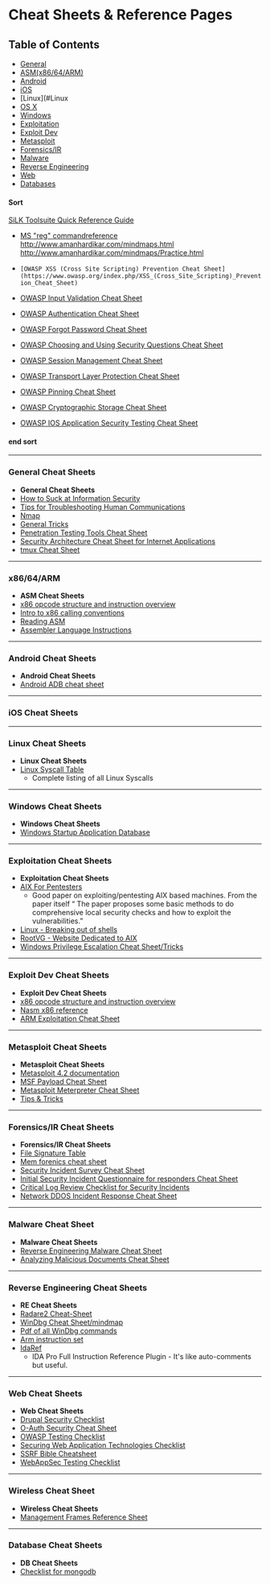 # Cheat Sheets & Reference Pages


## Table of Contents
* [General](#General)
* [ASM(x86/64/ARM)](#ASM)
* [Android](#Android)
* [iOS](#ios)
* [Linux](#Linux
* [OS X](#OSX)
* [Windows](#Windows)
* [Exploitation](#Exploitation)
* [Exploit Dev](#Exploit)
* [Metasploit](#Metasploit)
* [Forensics/IR](#For)
* [Malware](#Malware)
* [Reverse Engineering](#RE) 
* [Web](#Web)
* [Databases](#DB)





#### Sort

[SiLK Toolsuite Quick Reference Guide](https://tools.netsa.cert.org/silk/silk-quickref.pdf)
* [MS "reg" commandreference](http://www.computerhope.com/reg.htm)
http://www.amanhardikar.com/mindmaps.html
http://www.amanhardikar.com/mindmaps/Practice.html

* `[OWASP XSS (Cross Site Scripting) Prevention Cheat Sheet](https://www.owasp.org/index.php/XSS_(Cross_Site_Scripting)_Prevention_Cheat_Sheet)`
* [OWASP Input Validation Cheat Sheet](https://www.owasp.org/index.php/Input_Validation_Cheat_Sheet)
* [OWASP Authentication Cheat Sheet](https://www.owasp.org/index.php/Authentication_Cheat_Sheet)
* [OWASP Forgot Password Cheat Sheet](https://www.owasp.org/index.php/Forgot_Password_Cheat_Sheet)
* [OWASP Choosing and Using Security Questions Cheat Sheet](https://www.owasp.org/index.php/Choosing_and_Using_Security_Questions_Cheat_Sheet)
* [OWASP Session Management Cheat Sheet](https://www.owasp.org/index.php/Session_Management_Cheat_Sheet)
* [OWASP Transport Layer Protection Cheat Sheet](https://www.owasp.org/index.php/Transport_Layer_Protection_Cheat_Sheet)
* [OWASP Pinning Cheat Sheet](https://www.owasp.org/index.php/Pinning_Cheat_Sheet)
* [OWASP Cryptographic Storage Cheat Sheet](https://www.owasp.org/index.php/Cryptographic_Storage_Cheat_Sheet)
* [OWASP IOS Application Security Testing Cheat Sheet](https://www.owasp.org/index.php/IOS_Application_Security_Testing_Cheat_Sheet#Insecure_data_storage)


#### end sort


----------
### <a name="General">General Cheat Sheets</a>
* **General Cheat Sheets**
* [How to Suck at Information Security](https://zeltser.com/suck-at-security-cheat-sheet/)
* [Tips for Troubleshooting Human Communications](https://zeltser.com/human-communications-cheat-sheet/)
* [Nmap](https://highon.coffee/docs/nmap/)
* [General Tricks](http://averagesecurityguy.info/cheat-sheet/)
* [Penetration Testing Tools Cheat Sheet](https://highon.coffee/blog/penetration-testing-tools-cheat-sheet/)
* [Security Architecture Cheat Sheet for Internet Applications](https://zeltser.com/security-architecture-cheat-sheet/)
* [tmux Cheat Sheet](http://tmuxcheatsheet.com/)



----------
### <a name="ASM">x86/64/ARM</a>
* **ASM Cheat Sheets**
* [x86 opcode structure and instruction overview](http://pnx.tf/files/x86_opcode_structure_and_instruction_overview.pdf)
* [Intro to x86 calling conventions](http://codearcana.com/posts/2013/05/21/a-brief-introduction-to-x86-calling-conventions.html)
* [Reading ASM](http://cseweb.ucsd.edu/classes/sp11/cse141/pdf/02/S01_x86_64.key.pdf)
* [Assembler Language Instructions](http://www.laynetworks.com/assembly%20tutorials3.htm)


----------
### <a name="Android">Android Cheat Sheets</a>
* **Android Cheat Sheets**
* [Android ADB cheat sheet](https://github.com/maldroid/adb_cheatsheet/blob/master/cheatsheet.pdf?raw=true)




----------
### <a name="ios">iOS Cheat Sheets</a>



----------
### <a name="Linux">Linux Cheat Sheets</a>
* **Linux Cheat Sheets**
* [Linux Syscall Table](http://www.informatik.htw-dresden.de/~beck/ASM/syscall_list.html)
	* Complete listing of all Linux Syscalls




----------
### <a name="Windows">Windows Cheat Sheets</a>
* **Windows Cheat Sheets**
* [Windows Startup Application Database](http://www.pacs-portal.co.uk/startup_content.php)



----------
### <a name="Exploitation">Exploitation Cheat Sheets</a>
* **Exploitation Cheat Sheets**
* [AIX For Pentesters](http://www.giac.org/paper/gpen/6684/aix-penetration-testers/125890)
	* Good paper on exploiting/pentesting AIX based machines. From the paper itself “ The paper proposes some basic methods to do comprehensive local security checks and how to exploit the vulnerabilities.”
* [Linux - Breaking out of shells](https://highon.coffee/docs/linux-commands/#breaking-out-of-limited-shells)
* [RootVG - Website Dedicated to AIX](http://www.rootvg.net/content/view/102/98/)
* [Windows Privilege Escalation Cheat Sheet/Tricks](http://it-ovid.blogspot.fr/2012/02/windows-privilege-escalation.html)




----------
### <a name="Exploitation">Exploit Dev Cheat Sheets</a>
* **Exploit Dev Cheat Sheets**
* [x86 opcode structure and instruction overview](http://pnx.tf/files/x86_opcode_structure_and_instruction_overview.pdf)
* [Nasm x86 reference](https://www.cs.uaf.edu/2006/fall/cs301/support/x86/)
* [ARM Exploitation Cheat Sheet](https://azeria-labs.com/assembly-basics-cheatsheet/)

----------
### <a name="Metasploit">Metasploit Cheat Sheets</a>
* **Metasploit Cheat Sheets**
* [Metasploit 4.2 documentation](https://community.rapid7.com/docs/DOC-1751)
* [MSF Payload Cheat Sheet](http://aerokid240.blogspot.com/2009/11/msfpayload-goodness-cheatsheet.html)
* [Metasploit Meterpreter Cheat Sheet](https://scadahacker.com/library/Documents/Cheat_Sheets/Hacking%20-%20Meterpreter%20Cheat%20%20Sheet.pdf)
* [Tips & Tricks](https://en.wikibooks.org/wiki/Metasploit/Tips_and_Tricks)




----------
### <a name="For">Forensics/IR Cheat Sheets</a>
* **Forensics/IR Cheat Sheets**
* [File Signature Table](http://www.garykessler.net/library/file_sigs.html)
* [Mem forenics cheat sheet](http://forensicmethods.com/wp-content/uploads/2012/04/Memory-Forensics-Cheat-Sheet-v1.pdf)
* [Security Incident Survey Cheat Sheet](https://zeltser.com/security-incident-survey-cheat-sheet/)
* [Initial Security Incident Questionnaire for responders Cheat Sheet](https://zeltser.com/security-incident-questionnaire-cheat-sheet/)
* [Critical Log Review Checklist for Security Incidents](https://zeltser.com/security-incident-log-review-checklist/)
* [Network DDOS Incident Response Cheat Sheet](https://zeltser.com/ddos-incident-cheat-sheet/)


----------
### <a name="Malware">Malware Cheat Sheet</a>
* **Malware Cheat Sheets**
* [Reverse Engineering Malware Cheat Sheet](https://zeltser.com/reverse-malware-cheat-sheet/)
* [Analyzing Malicious Documents Cheat Sheet](https://zeltser.com/analyzing-malicious-documents/)



----------
### <a name="RE">Reverse Engineering Cheat Sheets</a>
* **RE Cheat Sheets**
* [Radare2 Cheat-Sheet](https://github.com/pwntester/cheatsheets/blob/master/radare2.md)
* [WinDbg Cheat Sheet/mindmap](http://tylerhalfpop.com/2014/08/16/windbg-cheatsheet/)
* [Pdf of all WinDbg commands](http://windbg.info/download/doc/pdf/WinDbg_cmds.pdf)
* [Arm instruction set](http://simplemachines.it/doc/arm_inst.pdf)
* [IdaRef](https://github.com/nologic/idaref)
	* IDA Pro Full Instruction Reference Plugin - It's like auto-comments but useful.


----------
### <a name="Web">Web Cheat Sheets</a>
* **Web Cheat Sheets**
* [Drupal Security Checklist](https://github.com/gfoss/attacking-drupal/blob/master/presentation/drupal-security-checklist.pdf)
* [O-Auth Security Cheat Sheet](http://www.oauthsecurity.com/)
* [OWASP Testing Checklist](https://www.owasp.org/index.php/Testing_Checklist)
* [Securing Web Application Technologies Checklist](http://www.securingthehuman.org/developer/swat)
* [SSRF Bible Cheatsheet](https://docs.google.com/document/d/1v1TkWZtrhzRLy0bYXBcdLUedXGb9njTNIJXa3u9akHM/edit)
* [WebAppSec Testing Checklist](http://tuppad.com/blog/wp-content/uploads/2012/03/WebApp_Sec_Testing_Checklist.pdf)

----------
### Wireless Cheat Sheet
* **Wireless Cheat Sheets**
* [Management Frames Reference Sheet](http://download.aircrack-ng.org/wiki-files/other/managementframes.pdf)


----------
### <a name="DB">Database Cheat Sheets</a>
* **DB Cheat Sheets**
* [Checklist for mongodb](http://blog.mongodirector.com/10-tips-to-improve-your-mongodb-security/)
